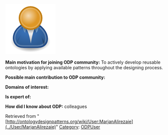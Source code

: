 [![Image:ODPUser.png](../images/a/a6/ODPUser.png)](../Image/ODPUser.png "Image:ODPUser.png")




  





__Main motivation for joining ODP community:__ To actively develop reusable ontologies by applying available patterns throughout the designing process.


__Possible main contribution to ODP community:__


__Domains of interest:__


  



__Is expert of:__


  

__How did I know about ODP:__ colleagues






Retrieved from "[http://ontologydesignpatterns.org/wiki/User:MarjanAlirezaie](../User/MarjanAlirezaie)"
 [Category](http://ontologydesignpatterns.org/wiki/Special:Categories "Special:Categories"): [ODPUser](../Category/ODPUser "Category:ODPUser")